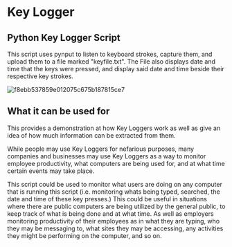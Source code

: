 <h1>Key Logger</h1>

<h2>Python Key Logger Script</h2>
This script uses pynput to listen to keyboard strokes, capture them, and upload them to a file marked "keyfile.txt". The File also displays date and time that the keys were pressed, and display said date and time beside their respective key strokes.

![f8ebb537859e012075c675b187815ce7](https://github.com/victorF29/KeyLogger/assets/145622790/d8c5ca85-ce55-419a-8e6d-9b8142edb7ee)


<h2>What it can be used for</h2>

This provides a demonstration at how Key Loggers work as well as give an idea of how much information can be extracted from them.

While people may use Key Loggers for nefarious purposes, many companies and businesses may use Key Loggers as a way to monitor employee productivity, what computers are being used for, and at what time certain events may take place.

This script could be used to monitor what users are doing on any computer that is running this script (i.e. monitoring whats being typed, searched, the date and time of these key presses.) This could be useful in situations where there are public computers are being utilized by the general public, to keep track of what is being done and at what time. As well as employers monitoring productivity of their employees as in what they are typing, who they may be messaging to, what sites they may be accessing, any activities they might be performing on the computer, and so on. 




